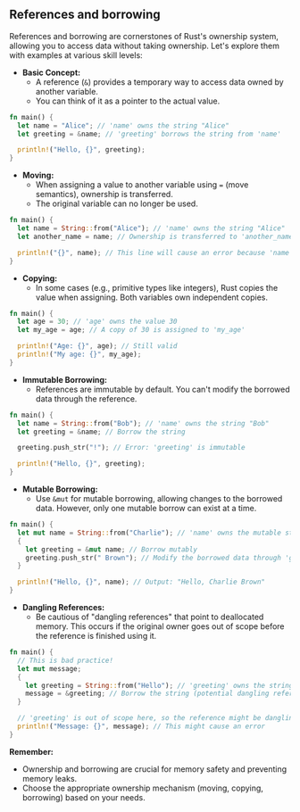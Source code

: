 ## References and borrowing

References and borrowing are cornerstones of Rust's ownership system, allowing you to access data without taking ownership. Let's explore them with examples at various skill levels:

- **Basic Concept:**
  - A reference (`&`) provides a temporary way to access data owned by another variable.
  - You can think of it as a pointer to the actual value.

```rust
fn main() {
  let name = "Alice"; // 'name' owns the string "Alice"
  let greeting = &name; // 'greeting' borrows the string from 'name'

  println!("Hello, {}", greeting);
}
```

- **Moving:**
  - When assigning a value to another variable using `=` (move semantics), ownership is transferred.
  - The original variable can no longer be used.

```rust
fn main() {
  let name = String::from("Alice"); // 'name' owns the string "Alice"
  let another_name = name; // Ownership is transferred to 'another_name'

  println!("{}", name); // This line will cause an error because 'name' no longer owns the string
}
```

- **Copying:**
  - In some cases (e.g., primitive types like integers), Rust copies the value when assigning. Both variables own independent copies.

```rust
fn main() {
  let age = 30; // 'age' owns the value 30
  let my_age = age; // A copy of 30 is assigned to 'my_age'

  println!("Age: {}", age); // Still valid
  println!("My age: {}", my_age);
}
```

- **Immutable Borrowing:**
  - References are immutable by default. You can't modify the borrowed data through the reference.

```rust
fn main() {
  let name = String::from("Bob"); // 'name' owns the string "Bob"
  let greeting = &name; // Borrow the string

  greeting.push_str("!"); // Error: 'greeting' is immutable

  println!("Hello, {}", greeting);
}
```

- **Mutable Borrowing:**
  - Use `&mut` for mutable borrowing, allowing changes to the borrowed data. However, only one mutable borrow can exist at a time.

```rust
fn main() {
  let mut name = String::from("Charlie"); // 'name' owns the mutable string "Charlie"
  {
    let greeting = &mut name; // Borrow mutably
    greeting.push_str(" Brown"); // Modify the borrowed data through 'greeting'
  }

  println!("Hello, {}", name); // Output: "Hello, Charlie Brown"
}
```

- **Dangling References:**
  - Be cautious of "dangling references" that point to deallocated memory. This occurs if the original owner goes out of scope before the reference is finished using it.

```rust
fn main() {
  // This is bad practice!
  let mut message;
  {
    let greeting = String::from("Hello"); // 'greeting' owns the string "Hello"
    message = &greeting; // Borrow the string (potential dangling reference)
  }

  // 'greeting' is out of scope here, so the reference might be dangling
  println!("Message: {}", message); // This might cause an error
}
```

**Remember:**

- Ownership and borrowing are crucial for memory safety and preventing memory leaks.
- Choose the appropriate ownership mechanism (moving, copying, borrowing) based on your needs.
